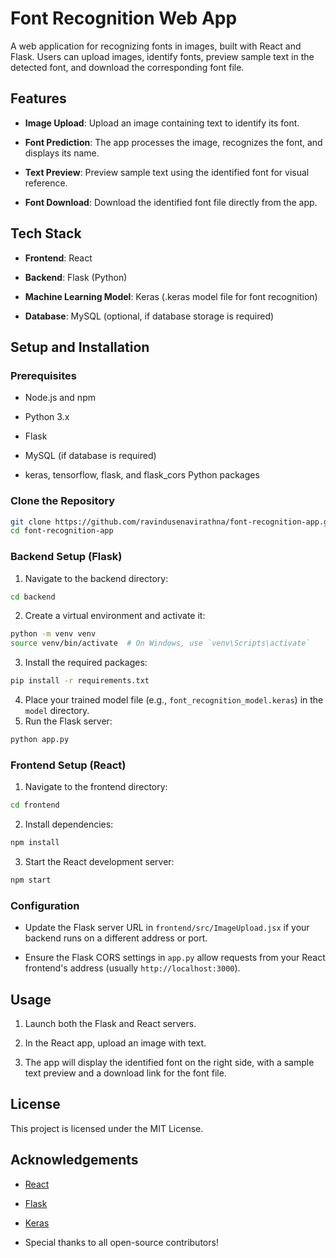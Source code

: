 Font Recognition Web App
========================

A web application for recognizing fonts in images, built with React and Flask. Users can upload images, identify fonts, preview sample text in the detected font, and download the corresponding font file.

Features
--------

*   **Image Upload**: Upload an image containing text to identify its font.
    
*   **Font Prediction**: The app processes the image, recognizes the font, and displays its name.
    
*   **Text Preview**: Preview sample text using the identified font for visual reference.
    
*   **Font Download**: Download the identified font file directly from the app.
    

Tech Stack
----------

*   **Frontend**: React
    
*   **Backend**: Flask (Python)
    
*   **Machine Learning Model**: Keras (.keras model file for font recognition)
    
*   **Database**: MySQL (optional, if database storage is required)
    

Setup and Installation
----------------------

### Prerequisites

*   Node.js and npm
    
*   Python 3.x
    
*   Flask
    
*   MySQL (if database is required)
    
*   keras, tensorflow, flask, and flask\_cors Python packages
    

### Clone the Repository

```bash
git clone https://github.com/ravindusenavirathna/font-recognition-app.git
cd font-recognition-app
```

### Backend Setup (Flask)


1. Navigate to the backend directory:
```bash
cd backend
```
2. Create a virtual environment and activate it:
```bash
python -m venv venv
source venv/bin/activate  # On Windows, use `venv\Scripts\activate`
```

3. Install the required packages:
```bash
pip install -r requirements.txt
```

4. Place your trained model file (e.g., `font_recognition_model.keras`) in the `model` directory.
5. Run the Flask server:
```bash
python app.py
```    

### Frontend Setup (React)

1. Navigate to the frontend directory:
```bash
cd frontend
```
2. Install dependencies:
```bash
npm install
```
3. Start the React development server:
```bash
npm start
```
    

### Configuration

*   Update the Flask server URL in `frontend/src/ImageUpload.jsx` if your backend runs on a different address or port.
    
*   Ensure the Flask CORS settings in `app.py` allow requests from your React frontend's address (usually `http://localhost:3000`).
    

Usage
-----

1.  Launch both the Flask and React servers.
    
2.  In the React app, upload an image with text.
    
3.  The app will display the identified font on the right side, with a sample text preview and a download link for the font file.
    

License
-------

This project is licensed under the MIT License.

Acknowledgements
----------------

*   [React](https://reactjs.org/)
    
*   [Flask](https://flask.palletsprojects.com/en/stable/)
    
*   [Keras](https://keras.io/)
    
*   Special thanks to all open-source contributors!
